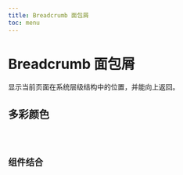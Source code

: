 ```yaml
---
title: Breadcrumb 面包屑
toc: menu
---
```


# Breadcrumb 面包屑

显示当前页面在系统层级结构中的位置，并能向上返回。

## 多彩颜色

<code src="../../packages/breadcrumb/color.tsx" />

## 组件结合

<code src="../../packages/breadcrumb/package.tsx" />
